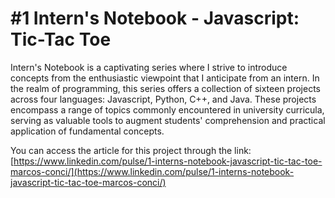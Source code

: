 # #1 Intern's Notebook  - Javascript: Tic-Tac Toe

Intern's Notebook is a captivating series where I strive to introduce concepts from the enthusiastic viewpoint that I anticipate from an intern. In the realm of programming, this series offers a collection of sixteen projects across four languages: Javascript, Python, C++, and Java. These projects encompass a range of topics commonly encountered in university curricula, serving as valuable tools to augment students' comprehension and practical application of fundamental concepts.

You can access the article for this project through the link: [https://www.linkedin.com/pulse/1-interns-notebook-javascript-tic-tac-toe-marcos-conci/](https://www.linkedin.com/pulse/1-interns-notebook-javascript-tic-tac-toe-marcos-conci/)
